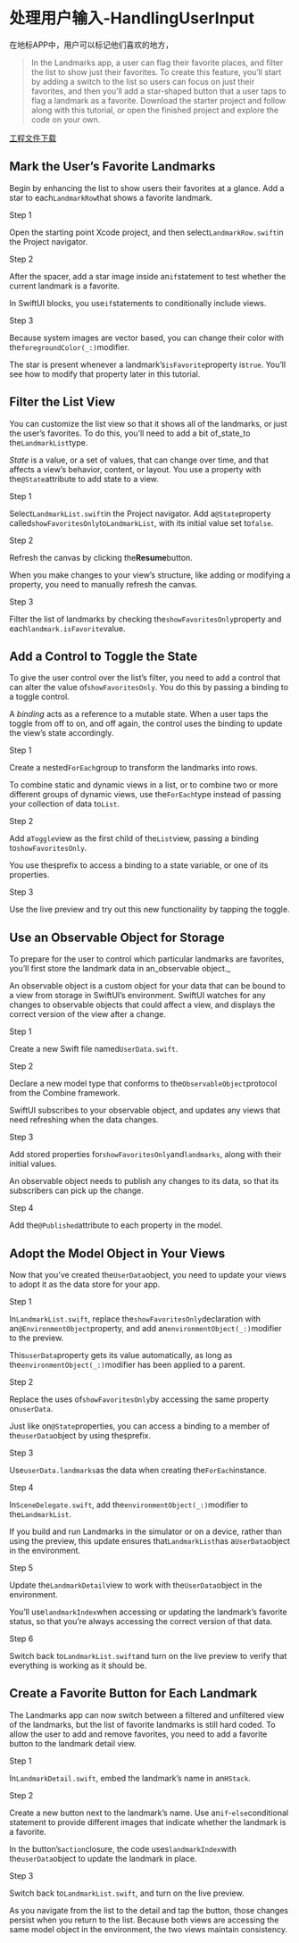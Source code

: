 # 处理用户输入-HandlingUserInput

在地标APP中，用户可以标记他们喜欢的地方，

> In the Landmarks app, a user can flag their favorite places, and filter the list to show just their favorites. To create this feature, you’ll start by adding a switch to the list so users can focus on just their favorites, and then you’ll add a star-shaped button that a user taps to flag a landmark as a favorite.
> Download the starter project and follow along with this tutorial, or open the finished project and explore the code on your own.

[工程文件下载](https://docs-assets.developer.apple.com/published/d68f7f7caeb0db1ecdf2292224a91c77/120/HandlingUserInput.zip)


## Mark the User’s Favorite Landmarks

Begin by enhancing the list to show users their favorites at a glance. Add a star to each`LandmarkRow`that shows a favorite landmark.

Step 1

Open the starting point Xcode project, and then select`LandmarkRow.swift`in the Project navigator.

Step 2

After the spacer, add a star image inside an`if`statement to test whether the current landmark is a favorite.

In SwiftUI blocks, you use`if`statements to conditionally include views.

Step 3

Because system images are vector based, you can change their color with the`foregroundColor(_:)`modifier.

The star is present whenever a landmark’s`isFavorite`property is`true`. You’ll see how to modify that property later in this tutorial.


## Filter the List View

You can customize the list view so that it shows all of the landmarks, or just the user’s favorites. To do this, you’ll need to add a bit of_state_to the`LandmarkList`type.

_State_ is a value, or a set of values, that can change over time, and that affects a view’s behavior, content, or layout. You use a property with the`@State`attribute to add state to a view.

Step 1

Select`LandmarkList.swift`in the Project navigator. Add a`@State`property called`showFavoritesOnly`to`LandmarkList`, with its initial value set to`false`.

Step 2

Refresh the canvas by clicking the**Resume**button.

When you make changes to your view’s structure, like adding or modifying a property, you need to manually refresh the canvas.

Step 3

Filter the list of landmarks by checking the`showFavoritesOnly`property and each`landmark.isFavorite`value.


## Add a Control to Toggle the State

To give the user control over the list’s filter, you need to add a control that can alter the value of`showFavoritesOnly`. You do this by passing a binding to a toggle control.

A _binding_ acts as a reference to a mutable state. When a user taps the toggle from off to on, and off again, the control uses the binding to update the view’s state accordingly.


Step 1

Create a nested`ForEach`group to transform the landmarks into rows.

To combine static and dynamic views in a list, or to combine two or more different groups of dynamic views, use the`ForEach`type instead of passing your collection of data to`List`.

Step 2

Add a`Toggle`view as the first child of the`List`view, passing a binding to`showFavoritesOnly`.

You use the`$`prefix to access a binding to a state variable, or one of its properties.

Step 3

Use the live preview and try out this new functionality by tapping the toggle.


## Use an Observable Object for Storage

To prepare for the user to control which particular landmarks are favorites, you’ll first store the landmark data in an_observable object._

An observable object is a custom object for your data that can be bound to a view from storage in SwiftUI’s environment. SwiftUI watches for any changes to observable objects that could affect a view, and displays the correct version of the view after a change.




Step 1

Create a new Swift file named`UserData.swift`.

Step 2

Declare a new model type that conforms to the`ObservableObject`protocol from the Combine framework.

SwiftUI subscribes to your observable object, and updates any views that need refreshing when the data changes.

Step 3

Add stored properties for`showFavoritesOnly`and`landmarks`, along with their initial values.

An observable object needs to publish any changes to its data, so that its subscribers can pick up the change.

Step 4

Add the`@Published`attribute to each property in the model.


## Adopt the Model Object in Your Views

Now that you’ve created the`UserData`object, you need to update your views to adopt it as the data store for your app.

Step 1

In`LandmarkList.swift`, replace the`showFavoritesOnly`declaration with an`@EnvironmentObject`property, and add an`environmentObject(_:)`modifier to the preview.

This`userData`property gets its value automatically, as long as the`environmentObject(_:)`modifier has been applied to a parent.

Step 2

Replace the uses of`showFavoritesOnly`by accessing the same property on`userData`.

Just like on`@State`properties, you can access a binding to a member of the`userData`object by using the`$`prefix.

Step 3

Use`userData.landmarks`as the data when creating the`ForEach`instance.

Step 4

In`SceneDelegate.swift`, add the`environmentObject(_:)`modifier to the`LandmarkList`.

If you build and run Landmarks in the simulator or on a device, rather than using the preview, this update ensures that`LandmarkList`has a`UserData`object in the environment.

Step 5

Update the`LandmarkDetail`view to work with the`UserData`object in the environment.

You’ll use`landmarkIndex`when accessing or updating the landmark’s favorite status, so that you’re always accessing the correct version of that data.

Step 6

Switch back to`LandmarkList.swift`and turn on the live preview to verify that everything is working as it should be.


## Create a Favorite Button for Each Landmark

The Landmarks app can now switch between a filtered and unfiltered view of the landmarks, but the list of favorite landmarks is still hard coded. To allow the user to add and remove favorites, you need to add a favorite button to the landmark detail view.

Step 1

In`LandmarkDetail.swift`, embed the landmark’s name in an`HStack`.

Step 2

Create a new button next to the landmark’s name. Use an`if`-`else`conditional statement to provide different images that indicate whether the landmark is a favorite.

In the button’s`action`closure, the code uses`landmarkIndex`with the`userData`object to update the landmark in place.

Step 3

Switch back to`LandmarkList.swift`, and turn on the live preview.

As you navigate from the list to the detail and tap the button, those changes persist when you return to the list. Because both views are accessing the same model object in the environment, the two views maintain consistency.